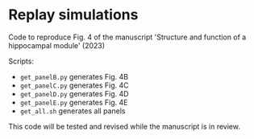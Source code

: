 # Replay simulations

Code to reproduce Fig. 4 of the manuscript 'Structure and function of a hippocampal module' (2023)

Scripts:
- `get_panelB.py` generates Fig. 4B
- `get_panelC.py` generates Fig. 4C
- `get_panelD.py` generates Fig. 4D
- `get_panelE.py` generates Fig. 4E
- `get_all.sh` generates all panels

This code will be tested and revised while the manuscript is in review.